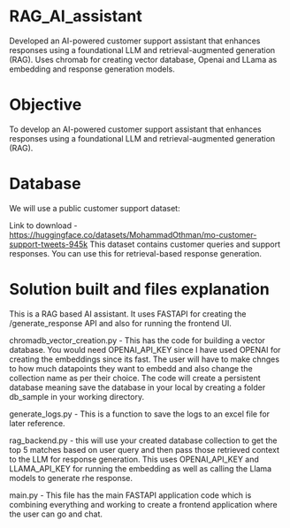 # RAG_AI_assistant
Developed an AI-powered customer support assistant that enhances responses using a foundational LLM and retrieval-augmented generation (RAG). Uses chromab for creating vector database, Openai and LLama as embedding and response generation models.

# Objective
To develop an AI-powered customer support assistant that enhances responses using a foundational LLM and retrieval-augmented generation (RAG).

# Database
We will use a public customer support dataset:

Link to download - https://huggingface.co/datasets/MohammadOthman/mo-customer-support-tweets-945k
This dataset contains customer queries and support responses. You can use this for retrieval-based response generation.

# Solution built and files explanation
This is a RAG based AI assistant. It uses FASTAPI for creating the /generate_response API and also for running the frontend UI. 


chromadb_vector_creation.py - This has the code for building a vector database. You would need OPENAI_API_KEY since I have used OPENAI for creating the embeddings since its fast. 
The user will have to make chnges to how much datapoints they want to embedd and also change the collection name as per their choice. The code will create a persistent database meaning save the database in your local by creating a folder db_sample in your working directory.

generate_logs.py - This is a function to save the logs to an excel file for later reference. 

rag_backend.py - this will use your created database collection to get the top 5 matches based on user query and then pass those retrieved context to the LLM for response generation. This uses OPENAI_API_KEY and LLAMA_API_KEY for running the embedding as well as calling the Llama models to generate rhe response.

main.py - This file has the main FASTAPI application code which is combining everything and working to create a frontend application where the user can go and chat. 
